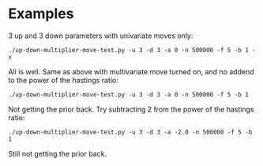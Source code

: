 # Examples

3 up and 3 down parameters with univariate moves only:

    ./up-down-multiplier-move-test.py -u 3 -d 3 -a 0 -n 500000 -f 5 -b 1 -x

All is well.
Same as above with multivariate move turned on, and no addend to the power of
the hastings ratio:

    ./up-down-multiplier-move-test.py -u 3 -d 3 -a 0 -n 500000 -f 5 -b 1

Not getting the prior back.
Try subtracting 2 from the power of the hastings ratio:

    ./up-down-multiplier-move-test.py -u 3 -d 3 -a -2.0 -n 500000 -f 5 -b 1

Still not getting the prior back.
